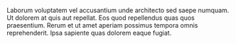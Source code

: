 Laborum voluptatem vel accusantium unde architecto sed saepe numquam. Ut dolorem at quis aut repellat. Eos quod repellendus quas quos praesentium. Rerum et ut amet aperiam possimus tempora omnis reprehenderit. Ipsa sapiente quas dolorem eaque fugiat.